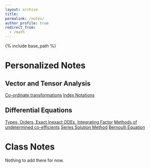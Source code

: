 ```yaml
---
layout: archive
title:
permalink: /notes/
author_profile: true
redirect_from:
  - /math
---
```

{% include base_path %}

Personalized Notes
======

## Vector and Tensor Analysis
[Co-ordinate transformations](https://samawatkhan.github.io/files/VectorAnalysis:Co-ordinatetransformations.pdf)
[Index Notations](https://samawatkhan.github.io/files/TensorAnalysis:Indexnotations.pdf)

## Differential Equations
[Types, Orders, Exact Inexact ODEs, Integrating Factor](https://samawatkhan.github.io/files/DifferentialequationsTypesExactInexactIF.pdf)
[Methods of undetermined co-efficients](https://samawatkhan.github.io/files/DifferentialEquations:Methodsofundeterminedco-efficients.pdf)
[Series Solution Method](https://samawatkhan.github.io/files/DifferentialEquations:SeriesSolutions.pdf)
[Bernoulli Equation](https://samawatkhan.github.io/files/Differentialequations:BernoulliEquation.pdf)


Class Notes
======
Nothing to add there for now.
